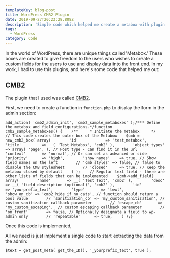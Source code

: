 ```yaml
---
templateKey: blog-post
title: WordPress CMB2 Plugin
date: 2019-09-27T20:23:28.808Z
description: 'Simple code which helped me create a metabox with plugin: CMB2 in WordPress.'
tags:
  - WordPress
category: Code
---
```

In the world of WordPress, there are unique things called 'Metabox.' These boxes are created to give freedom to the users who wishes to create a custom fields for the users to use and display data into the front end. In my work, I had to use this plugins, and here's some code that helped me out:

## CMB2

The plugin that I used was called [CMB2](https://github.com/CMB2/CMB2).

First, we need to create a function in `function.php` to display the form in the admin section:

```
add_action( 'cmb2_admin_init', 'cmb2_sample_metaboxes' );/*** Define the metabox and field configurations.*/function cmb2_sample_metaboxes() {    /**     * Initiate the metabox     */    // This code creates the outer box of the Metabox    $cmb = new_cmb2_box( array(        'id'            => 'test_metabox',        'title'         => __( 'Test Metabox', 'cmb2' ),        'object_types'  => array( 'page', ), // Post type - Can find it in the url        'context'       => 'normal', // Or can set as advanced or side        'priority'      => 'high',        'show_names'    => true, // Show field names on the left        // 'cmb_styles' => false, // false to disable the CMB stylesheet        // 'closed'     => true, // Keep the metabox closed by default    ) );    // Regular text field - there are other lists of fields that can be implemented    $cmb->add_field( array(        'name'       => __( 'Test Text', 'cmb2' ),        'desc'       => __( 'field description (optional)', 'cmb2' ),        'id'         => 'yourprefix_text',        'type'       => 'text',        'show_on_cb' => 'cmb2_hide_if_no_cats', // function should return a bool value        // 'sanitization_cb' => 'my_custom_sanitization', // custom sanitization callback parameter        // 'escape_cb'       => 'my_custom_escaping',  // custom escaping callback parameter        // 'on_front'        => false, // Optionally designate a field to wp-admin only        // 'repeatable'      => true,    ) );}
```



Once this code is implemented, 

All we need is just implement a single code to start extracting the data from the admin:

`$text = get_post_meta( get_the_ID(), '_yourprefix_text', true );`
